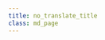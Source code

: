 ```yaml
---
title: no_translate_title
class: md_page
---
```



<div id="visit_from"></div>
<div id="no_translate_hint"></div>
<div>
    <span id="visit_hint"></span>
    <a id="translate_src"></a>
</div>

<div>
    <script>
        function getQueryVariable(variable)
        {
            var query = window.location.search.substring(1);
            var vars = query.split("&");
            for (var i=0;i<vars.length;i++) {
                    var pair = vars[i].split("=");
                    if(pair[0] == variable){return pair[1];}
            }
            return(false);
        }
        var ref = getQueryVariable("ref");
        var from = getQueryVariable("from");
        var link = document.getElementById("translate_src");
        var fromDis = document.getElementById("visit_from");
        link.href = ref;
        link.text = ref;
        fromDis.innerHTML = from;
    </script>
</div>

